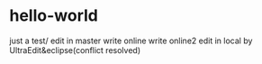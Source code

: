 # hello-world
just a test/ edit in master
write online
write online2
edit in local by UltraEdit&eclipse(conflict resolved)
